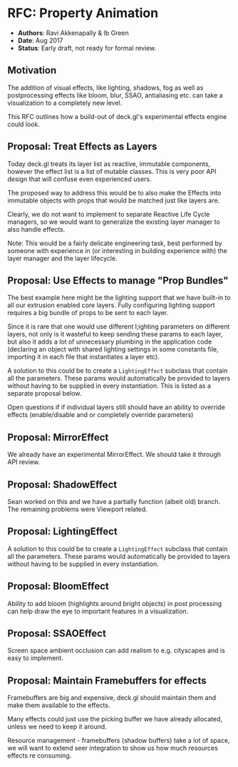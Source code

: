 # RFC: Property Animation

* **Authors**: Ravi Akkenapally & Ib Green
* **Date**: Aug 2017
* **Status**: Early draft, not ready for formal review.


## Motivation

The addition of visual effects, like lighting, shadows, fog as well as postprocessing effects like bloom, blur, SSAO, antialiasing etc. can take a visualization to a completely new level.

This RFC outlines how a build-out of deck.gl's experimental effects engine could look.


## Proposal: Treat Effects as Layers

Today deck.gl treats its layer list as reactive, immutable components, however the effect list is a list of mutable classes. This is very poor API design that will confuse even experienced users.

The proposed way to address this would be to also make the Effects into immutable objects with props that would be matched just like layers are.

Clearly, we do not want to implement to separate Reactive Life Cycle managers, so we would want to generalize the existing layer manager to also handle effects.

Note: This would be a fairly delicate engineering task, best performed by someone with experience in (or interesting in building experience with) the layer manager and the layer lifecycle.


## Proposal: Use Effects to manage "Prop Bundles"

The best example here might be the lighting support that we have built-in to all our extrusion enabled core layers. Fully configuring lighting support requires a big bundle of props to be sent to each layer.

Since it is rare that one would use different l;ighting parameters on different layers, not only is it wasteful to keep sending these params to each layer, but also it adds a lot of unnecessary plumbing in the application code (declaring an object with shared lighting settings in some constants file, importing it in each file that instantiates a layer etc).

A solution to this could be to create a `LightingEffect` subclass that contain all the parameters. These params would automatically be provided to layers without having to be supplied in every instantiation. This is listed as a separate proposal below.

Open questions if if individual layers still should have an ability to override effects (enable/disable and or completely override parameters)


## Proposal: MirrorEffect

We already have an experimental MirrorEffect. We should take it through API review.


## Proposal: ShadowEffect

Sean worked on this and we have a partially function (albeit old) branch. The remaining problems were Viewport related.


## Proposal: LightingEffect

A solution to this could be to create a `LightingEffect` subclass that contain all the parameters. These params would automatically be provided to layers without having to be supplied in every instantiation.


## Proposal: BloomEffect

Ability to add bloom (highlights around bright objects) in post processing can help draw the eye to important features in a visualization.


## Proposal: SSAOEffect

Screen space ambient occlusion can add realism to e.g. cityscapes and is easy to implement.


## Proposal: Maintain Framebuffers for effects

Framebuffers are big and expensive, deck.gl should maintain them and make them available to the effects.

Many effects could just use the picking buffer we have already allocated, unless we need to keep it around.

Resource management - framebuffers (shadow buffers) take a lot of space, we will want to extend seer integration to show us how much resources effects re consuming.







